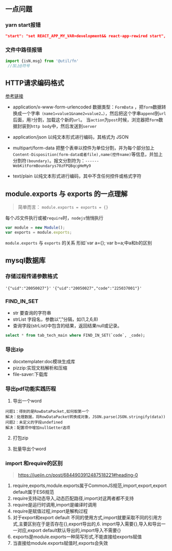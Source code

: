 ## 一点问题

### yarn start报错

  ```json
  "start": "set REACT_APP_MY_VAR=development&& react-app-rewired start",
  ```

### 文件中路径报错

```jsx
import {isN,msg} from '@util/fn'
 //加上@符号
```


## HTTP请求编码格式
[参考链接](https://blog.csdn.net/Greenhand_BN/article/details/114750061)

- application/x-www-form-urlencoded
数据类型：`FormData` ，把`form`数据转换成一个字串`（name1=value1&name2=value2…）`，然后把这个字串`append`到`url`后面，用`?`分割，加载这个新的`url`。 当`action`为`post`时候，浏览器把`form`数据封装到`http body`中，然后发送到`server`

- application/json
以纯文本形式进行编码，其格式为 JSON

- multipart/form-data
把整个表单以控件为单位分割，并为每个部分加上`Content-Disposition(form-data或者file),name(控件name)`等信息，并加上分割符`(boundary)`。报文分割符为：`------WebKitFormBoundarys70zFPQBqcgHeMy9`

- text/plain
以纯文本形式进行编码，其中不含任何控件或格式字符

##  module.exports 与 exports 的一点理解
> 简单而言： `module.exports = exports = {}`

每个JS文件执行或被`require`时，`nodejs`悄悄执行
```js
var module = new Module();
var exports = module.exports;
```
`module.exports` 与 `exports` 的关系 形如`var a={}; var b=a;中a和b的区别

## mysql数据库

### 存储过程传递参数格式
`'{"uid":"20050027"}'`
`'{"uid":"20050027","code":"225037001"}'`

### FIND_IN_SET
- str 要查询的字符串
- strList 字段名，参数以“,”分隔，如(1,2,6,8)
- 查询字段(strList)中包含的结果，返回结果null或记录。

```sql
select * from tab_tech_main where FIND_IN_SET(`code`, _code);
```

### 导出zip
- docxtemplater:doc模块生成库
- pizzip:实现文档解析和压缩
- file-saver:下载库

### 导出pdf功能实践历程
1. 导出一个word
```
问题1：得到的是RowDataPacket,如何取第一个
解决：处理数据，将RowDataPacket转换成对象，JSON.parse(JSON.stringify(data))
问题2：未定义的字段undefined
解决：配置项中增加nullGetter选项
```

2. 打包zip

3. 批量导出个word

### import 和require的区别
>   https://juejin.cn/post/6844903912487518221#heading-0

1. require,exports,module.exports属于CommonJS规范,import,export,export default属于ES6规范
2. require支持动态导入,动态匹配路径,import对这两者都不支持
3. require是运行时调用,import是编译时调用
4. require是赋值过程,import是解构过程
5. 对于export和export default 不同的使用方式,import就要采取不同的引用方式,主要区别在于是否存在{},export导出的,6. import导入需要{},导入和导出一一对应,export default默认导出的,import导入不需要{}
7. exports是module.exports一种简写形式,不能直接给exports赋值
8. 当直接给module.exports赋值时,exports会失效